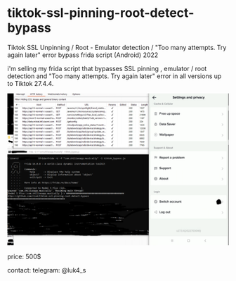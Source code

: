 # tiktok-ssl-pinning-root-detect-bypass
Tiktok SSL Unpinning / Root - Emulator detection / "Too many attempts. Try again later" error bypass frida script (Android) 2022

i'm selling my frida script that bypasses SSL pinning , emulator / root detection and "Too many attempts. Try again later" error in all versions up to Tiktok 27.4.4.

![tiktok ssl unpin 2022](https://raw.githubusercontent.com/rzx4/tiktok-ssl-pinning-root-detect-bypass/main/tiktok.PNG)


price: 500$

contact:
telegram: @luk4_s
